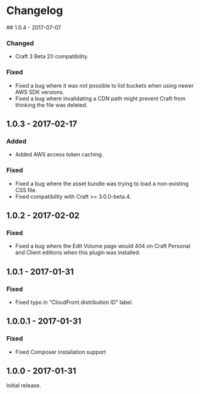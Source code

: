 Changelog
=========

## 1.0.4 - 2017-07-07

### Changed
- Craft 3 Beta 20 compatibility.

### Fixed
- Fixed a bug where it was not possible to list buckets when using newer AWS SDK versions.
- Fixed a bug where invalidating a CDN path might prevent Craft from thinking the file was deleted.

## 1.0.3 - 2017-02-17

### Added
- Added AWS access token caching.

### Fixed
- Fixed a bug where the asset bundle was trying to load a non-existing CSS file.
- Fixed compatibility with Craft >= 3.0.0-beta.4.

## 1.0.2 - 2017-02-02

### Fixed
- Fixed a bug where the Edit Volume page would 404 on Craft Personal and Client editions when this plugin was installed. 

## 1.0.1 - 2017-01-31

### Fixed
- Fixed typo in “CloudFront distribution ID” label.

## 1.0.0.1 - 2017-01-31

### Fixed
- Fixed Composer installation support  

## 1.0.0 - 2017-01-31

Initial release.
